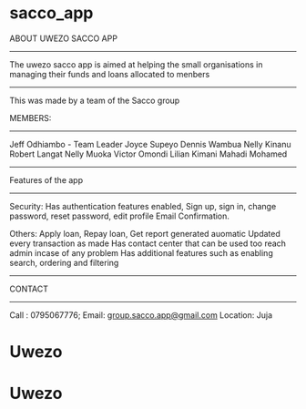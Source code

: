 # sacco_app
ABOUT UWEZO SACCO APP
******************************
The uwezo sacco app is aimed at helping the small organisations in managing their funds and loans allocated to menbers

******************************

This was made by a team of the Sacco group

MEMBERS:
****************************
Jeff Odhiambo - Team Leader
Joyce Supeyo
Dennis Wambua
Nelly Kinanu
Robert Langat
Nelly Muoka
Victor Omondi
Lilian Kimani
Mahadi Mohamed               
***************************

Features of the app
****************************
Security:
    Has authentication features enabled,
    Sign up, sign in, change password, reset password, edit profile
    Email Confirmation.

Others:
    Apply loan, Repay loan, Get report generated auomatic
    Updated every transaction as made
    Has contact center that can be used too reach admin incase of any problem
    Has additional features such as enabling search, ordering and filtering 




**************************************
CONTACT
**************************************

Call : 0795067776;
Email: group.sacco.app@gmail.com
Location: Juja
# Uwezo

# Uwezo

